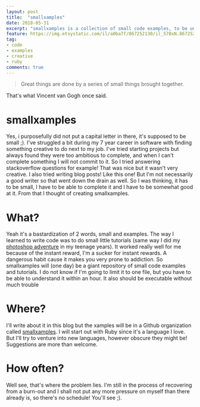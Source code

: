 ```yaml
---
layout: post
title:  "smallxamples"
date: 2018-05-31
excerpt: "smallxamples is a collection of small code examples, to be understood within an hour. This will be my new creative project which will keep me occupied in my spare time"
feature: https://img.etsystatic.com/il/a0ba7f/867252130/il_570xN.867252130_45cs.jpg?version=1
tag:
- code
- examples
- creative
- ruby
comments: true
---
```


> Great things are done by a series of small things brought together.

That's what Vincent van Gogh once said.

# smallxamples

Yes, i purposefully did not put a capital letter in there, it's supposed to be small ;). I've struggled a bit during my 7 year career in software with finding something creative to do next to my job. I've tried starting projects but always found they were too ambitious to complete, and when I can't complete something I will not commit to it. So I tried answering stackoverflow questions for example! That was nice but it wasn't very creative. I also tried writing blog posts! Like this one! But I'm not necessarily a good writer so that went down the drain as well. So I was thinking, it has to be small, I have to be able to complete it and I have to be somewhat good at it. From that I thought of creating smallxamples.

# What?

Yeah it's a bastardization of 2 words, small and examples. The way I learned to write code was to do small little tutorials (same way I did my [photoshop adventure](https://marthijn1990.deviantart.com/art/Mo-Inc-Logo-49234887) in my teenage years). It worked really well for me because of the instant reward, I'm a sucker for instant rewards. A dangerous habit cause it makes you very prone to addiction. So smallxamples will (one day) be a giant repository of small code examples and tutorials. I do not know if I'm going to limit it to one file, but you have to be able to understand it within an hour. It also should be executable without much trouble

# Where?

I'll write about it in this blog but the xamples will be in a Github organization called [smallxamples](https://github.com/smallxamples). I will start out with Ruby since it's a language I love. But I'll try to venture into new languages, however obscure they might be! Suggestions are more than welcome.

# How often?

Well see, that's where the problem lies. I'm still in the process of recovering from a burn-out and I shall not put any more pressure on myself than there already is, so there's no schedule! You'll see ;).

